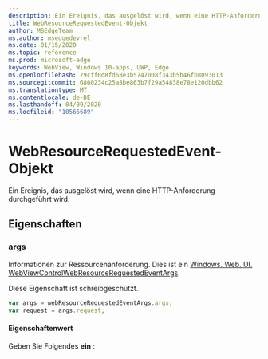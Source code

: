 ```yaml
---
description: Ein Ereignis, das ausgelöst wird, wenn eine HTTP-Anforderung durchgeführt wird.
title: WebResourceRequestedEvent-Objekt
author: MSEdgeTeam
ms.author: msedgedevrel
ms.date: 01/15/2020
ms.topic: reference
ms.prod: microsoft-edge
keywords: WebView, Windows 10-apps, UWP, Edge
ms.openlocfilehash: 79cff0d8fd68e3b5747008f343b5b46fb8093013
ms.sourcegitcommit: 6860234c25a8be863b7f29a54838e78e120dbb62
ms.translationtype: MT
ms.contentlocale: de-DE
ms.lasthandoff: 04/09/2020
ms.locfileid: "10566689"
---
```

# WebResourceRequestedEvent-Objekt

Ein Ereignis, das ausgelöst wird, wenn eine HTTP-Anforderung durchgeführt wird.

## Eigenschaften

### args

Informationen zur Ressourcenanforderung. Dies ist ein [Windows. Web. UI. WebViewControlWebResourceRequestedEventArgs](/uwp/api/windows.web.ui.webviewcontrolwebresourcerequestedeventargs).

Diese Eigenschaft ist schreibgeschützt.

```js
var args = webResourceRequestedEventArgs.args;
var request = args.request;
```

#### Eigenschaftenwert
Geben Sie Folgendes **ein** :

